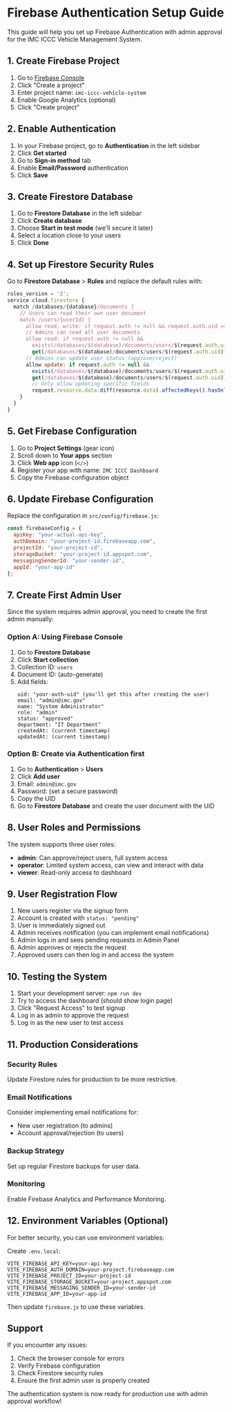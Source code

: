 # Firebase Authentication Setup Guide

This guide will help you set up Firebase Authentication with admin approval for the IMC ICCC Vehicle Management System.

## 1. Create Firebase Project

1. Go to [Firebase Console](https://console.firebase.google.com/)
2. Click "Create a project"
3. Enter project name: `imc-iccc-vehicle-system`
4. Enable Google Analytics (optional)
5. Click "Create project"

## 2. Enable Authentication

1. In your Firebase project, go to **Authentication** in the left sidebar
2. Click **Get started**
3. Go to **Sign-in method** tab
4. Enable **Email/Password** authentication
5. Click **Save**

## 3. Create Firestore Database

1. Go to **Firestore Database** in the left sidebar
2. Click **Create database**
3. Choose **Start in test mode** (we'll secure it later)
4. Select a location close to your users
5. Click **Done**

## 4. Set up Firestore Security Rules

Go to **Firestore Database** > **Rules** and replace the default rules with:

```javascript
rules_version = '2';
service cloud.firestore {
  match /databases/{database}/documents {
    // Users can read their own user document
    match /users/{userId} {
      allow read, write: if request.auth != null && request.auth.uid == userId;
      // Admins can read all user documents
      allow read: if request.auth != null && 
        exists(/databases/$(database)/documents/users/$(request.auth.uid)) &&
        get(/databases/$(database)/documents/users/$(request.auth.uid)).data.role == 'admin';
      // Admins can update user status (approve/reject)
      allow update: if request.auth != null && 
        exists(/databases/$(database)/documents/users/$(request.auth.uid)) &&
        get(/databases/$(database)/documents/users/$(request.auth.uid)).data.role == 'admin' &&
        // Only allow updating specific fields
        request.resource.data.diff(resource.data).affectedKeys().hasOnly(['status', 'approvedBy', 'approvedAt', 'rejectedBy', 'rejectedAt', 'updatedAt']);
    }
  }
}
```

## 5. Get Firebase Configuration

1. Go to **Project Settings** (gear icon)
2. Scroll down to **Your apps** section
3. Click **Web app** icon (`</>`)
4. Register your app with name: `IMC ICCC Dashboard`
5. Copy the Firebase configuration object

## 6. Update Firebase Configuration

Replace the configuration in `src/config/firebase.js`:

```javascript
const firebaseConfig = {
  apiKey: "your-actual-api-key",
  authDomain: "your-project-id.firebaseapp.com",
  projectId: "your-project-id",
  storageBucket: "your-project-id.appspot.com",
  messagingSenderId: "your-sender-id",
  appId: "your-app-id"
};
```

## 7. Create First Admin User

Since the system requires admin approval, you need to create the first admin manually:

### Option A: Using Firebase Console
1. Go to **Firestore Database**
2. Click **Start collection**
3. Collection ID: `users`
4. Document ID: (auto-generate)
5. Add fields:
   ```
   uid: "your-auth-uid" (you'll get this after creating the user)
   email: "admin@imc.gov"
   name: "System Administrator"
   role: "admin"
   status: "approved"
   department: "IT Department"
   createdAt: (current timestamp)
   updatedAt: (current timestamp)
   ```

### Option B: Create via Authentication first
1. Go to **Authentication** > **Users**
2. Click **Add user**
3. Email: `admin@imc.gov`
4. Password: (set a secure password)
5. Copy the UID
6. Go to **Firestore Database** and create the user document with the UID

## 8. User Roles and Permissions

The system supports three user roles:

- **admin**: Can approve/reject users, full system access
- **operator**: Limited system access, can view and interact with data
- **viewer**: Read-only access to dashboard

## 9. User Registration Flow

1. New users register via the signup form
2. Account is created with `status: "pending"`
3. User is immediately signed out
4. Admin receives notification (you can implement email notifications)
5. Admin logs in and sees pending requests in Admin Panel
6. Admin approves or rejects the request
7. Approved users can then log in and access the system

## 10. Testing the System

1. Start your development server: `npm run dev`
2. Try to access the dashboard (should show login page)
3. Click "Request Access" to test signup
4. Log in as admin to approve the request
5. Log in as the new user to test access

## 11. Production Considerations

### Security Rules
Update Firestore rules for production to be more restrictive.

### Email Notifications
Consider implementing email notifications for:
- New user registration (to admins)
- Account approval/rejection (to users)

### Backup Strategy
Set up regular Firestore backups for user data.

### Monitoring
Enable Firebase Analytics and Performance Monitoring.

## 12. Environment Variables (Optional)

For better security, you can use environment variables:

Create `.env.local`:
```
VITE_FIREBASE_API_KEY=your-api-key
VITE_FIREBASE_AUTH_DOMAIN=your-project.firebaseapp.com
VITE_FIREBASE_PROJECT_ID=your-project-id
VITE_FIREBASE_STORAGE_BUCKET=your-project.appspot.com
VITE_FIREBASE_MESSAGING_SENDER_ID=your-sender-id
VITE_FIREBASE_APP_ID=your-app-id
```

Then update `firebase.js` to use these variables.

## Support

If you encounter any issues:
1. Check the browser console for errors
2. Verify Firebase configuration
3. Check Firestore security rules
4. Ensure the first admin user is properly created

The authentication system is now ready for production use with admin approval workflow!
